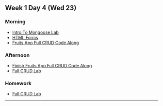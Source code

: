 ## Week 1 Day 4 (Wed 23)

### Morning

- [Intro To Mongoose Lab][1]
- [HTML Forms][2]
- [Fruits App Full CRUD Code Along][3]



### Afternoon

- [Finish Fruits App Full CRUD Code Along][3]
- [Full CRUD Lab][4]


### Homework
- [Full CRUD Lab][4]



[1]: ./intro-to-mongoose-lab/
[2]: ./html-forms/
[3]: ./men-stack-crud-app-fruits/
[4]: ./men-stack-crud-app-lab/

---
